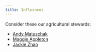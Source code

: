 ```yaml
---
title: Influences
---
```


Consider these our agricultural stewards:

- [Andy Matuschak](https://andymatuschak.org/)
- [Maggie Appleton](https://maggieappleton.com/)
- [Jackie Zhao](https://jzhao.xyz/)

